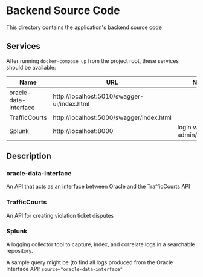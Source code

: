 # Backend Source Code

This directory contains the application's backend source code

## Services

After running `docker-compose up` from the project root, these services should be available:

| Name                  | URL                                          | Notes
| --------------------- | -------------------------------------------- | --------------------------------------------
| oracle-data-interface | http://localhost:5010/swagger-ui/index.html  | 
| TrafficCourts         | http://localhost:5000/swagger/index.html     | 
| Splunk                | http://localhost:8000                        | login with admin/password

## Description

### oracle-data-interface
An API that acts as an interface between Oracle and the TrafficCourts API 

### TrafficCourts
An API for creating violation ticket disputes

### Splunk
A logging collector tool to capture, index, and correlate logs in a searchable repository.

A sample query might be (to find all logs produced from the Oracle Interface API:
`source="oracle-data-interface"`
